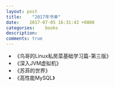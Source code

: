 ```yaml
---
layout: post
title:    "2017年书单"
date:    2017-07-05 16:31:43 +0800
categories:    books
description:
comments: true
---
```


+ 《鸟哥的Linux私房菜基础学习篇-第三版》
+ 《深入JVM虚拟机》
+ 《苏菲的世界》
+ 《高性能MySQL》
